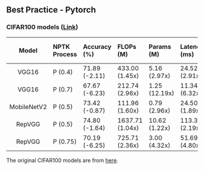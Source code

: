## Best Practice - Pytorch
### CIFAR100 models ([Link](./CIFAR100_models))
|Model|NPTK Process|Accuracy (%)|FLOPs (M)|Params (M)|Latency (ms)|Best Practice Link|
|:---:|:---|:---|:---|:---|:---|:---:|
|VGG16|P (0.4)|71.89 (-2.11)|433.00 (1.45x)|5.16 (2.97x)|24.52 (2.91x)|[Link](./CIFAR100_models/Pytorch_VGG16_0_4.ipynb)|
|VGG16|P (0.7)|67.67 (-6.23)|212.74 (2.96x)|1.25 (12.19x)|11.34 (6.32x)|[Link](./CIFAR100_models/Pytorch_VGG16_0_7.ipynb)|
|MobileNetV2|P (0.5)|73.42 (-0.87)|111.96 (1.60x)|0.79 (2.96x)|24.50 (1.89x)|[Link](./CIFAR100_models/Pytorch-MobileNetV2.ipynb)|
|RepVGG|P (0.5)|74.80 (-1.64)|1637.71 (1.04x)|10.62 (1.22x)|113.35 (2.19x)|[Link](./CIFAR100_models/Pytorch-RepVGG_0_5.ipynb)|
|RepVGG|P (0.75)|70.19 (-6.25)|725.71 (2.36x)|3.00 (4.32x)|51.69 (4.80x)|[Link](./CIFAR100_models/Pytorch-RepVGG_0_75.ipynb)|

The original CIFAR100 models are from [here](https://github.com/chenyaofo/pytorch-cifar-models).
